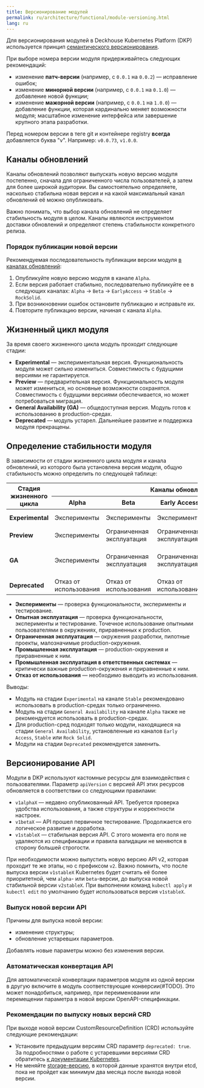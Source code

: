 ```yaml
---
title: Версионирование модулей
permalink: ru/architecture/functional/module-versioning.html
lang: ru
---
```


Для версионирования модулей в Deckhouse Kubernetes Platform (DKP) используется принцип [семантического версионирования](https://semver.org/lang/ru/).

При выборе номера версии модуля придерживайтесь следующих рекомендаций:

- изменение **патч-версии** (например, c `0.0.1` на `0.0.2`) — исправление ошибок;
- изменение **минорной версии** (например, c `0.0.1` на `0.1.0`) — добавление новой функции;
- изменение **мажорной версии** (например, c `0.0.1` на `1.0.0`) — добавление функции, которая кардинально меняет возможности модуля; масштабное изменение интерфейса или завершение крупного этапа разработки.

Перед номером версии в теге git и контейнере registry **всегда** добавляется буква "v". Например: `v0.0.73`, `v1.0.0`.

## Каналы обновлений

Каналы обновлений позволяют выпускать новую версию модуля постепенно, сначала для ограниченного числа пользователей, а затем для более широкой аудитории. Вы самостоятельно определяете, насколько стабильна новая версия и на какой максимальный канал обновлений её можно опубликовать.

Важно понимать, что выбор канала обновлений не определяет стабильность модуля в целом. Каналы являются инструментом доставки обновлений и определяют степень стабильности конкретного релиза.

### Порядок публикации новой версии

Рекомендуемая последовательность публикации версии модуля [в каналах обновлений](../../../admin/configuration/update/release-channels.html):

1. Опубликуйте новую версию модуля в канале `Alpha`.
1. Если версия работает стабильно, последовательно публикуйте ее в следующих каналах:
   `Alpha` → `Beta` → `EarlyAccess` → `Stable` → `RockSolid`.
1. При возникновении ошибок остановите публикацию и исправьте их.
1. Повторите публикацию версии, начиная с канала `Alpha`.

## Жизненный цикл модуля

За время своего жизненного цикла модуль проходит следующие стадии:

- **Experimental** — экспериментальная версия. Функциональность модуля может сильно измениться. Совместимость с будущими версиями не гарантируется.
- **Preview** — предварительная версия. Функциональность модуля может измениться, но основные возможности сохранятся. Совместимость с будущими версиями обеспечивается, но может потребоваться миграция.
- **General Availability (GA)** — общедоступная версия. Модуль готов к использованию в production-средах.
- **Deprecated** — модуль устарел. Дальнейшее развитие и поддержка модуля прекращены.

## Определение стабильности модуля

В зависимости от стадии жизненного цикла модуля и канала обновлений, из которого была установлена версия модуля, общую стабильность можно определить по следующей таблице:

<table class="versioning-table">
    <thead>
        <tr class="header-row">
            <th rowspan="2">Стадия жизненного цикла</th>
            <th colspan="5">Каналы обновлений</th>
        </tr>
        <tr class="sub-header">
            <th>Alpha</th>
            <th>Beta</th>
            <th class="middle">Early Access</th>
            <th>Stable</th>
            <th>Rock Solid</th>
        </tr>
    </thead>
    <tbody>
        <tr>
            <td><strong>Experimental</strong></td>
            <td>Эксперименты</td>
            <td>Эксперименты</td>
            <td>Эксперименты</td>
            <td>Опытная эксплуатация</td>
            <td>Опытная эксплуатация</td>
        </tr>
        <tr>
            <td><strong>Preview</strong></td>
            <td>Эксперименты</td>
            <td>Ограниченная эксплуатация</td>
            <td>Ограниченная эксплуатация</td>
            <td>Промышленная эксплуатация</td>
            <td>Промышленная эксплуатация</td>
        </tr>
        <tr>
            <td><strong>GA</strong></td>
            <td>Эксперименты</td>
            <td>Ограниченная эксплуатация</td>
            <td>Ограниченная эксплуатация</td>
            <td>Промышленная эксплуатация</td>
            <td>Промышленная эксплуатация в ответственных системах</td>
        </tr>
        <tr>
            <td><strong>Deprecated</strong></td>
            <td>Отказ от использования</td>
            <td>Отказ от использования</td>
            <td>Отказ от использования</td>
            <td>Отказ от использования</td>
            <td>Отказ от использования</td>
        </tr>
    </tbody>
</table>

- **Эксперименты** — проверка функциональности, эксперименты и тестирование.
- **Опытная эксплуатация** — проверка функциональности, эксперименты и тестирование. Точечное использование опытными пользователями в окружениях, приравненных к production.
- **Ограниченная эксплуатация** — окружения разработки, пилотные проекты, малозначимые production-окружения.
- **Промышленная эксплуатация** — production-окружения и приравненные к ним.
- **Промышленная эксплуатация в ответственных системах** — критически важные production-окружения и приравненные к ним.
- **Отказ от использования** — необходимо выводить из использования.

Выводы:

- Модуль на стадии `Experimental` на канале `Stable` рекомендовано использовать в production-средах только ограниченно.
- Модуль на стадии `General Availability` на канале `Alpha` также не рекомендуется использовать в production-средах.
- Для production-сред подходят только модули, находящиеся на стадии `General Availability`, установленные из каналов `Early Access`, `Stable` или `Rock Solid`.
- Модули на стадии `Deprecated` рекомендуется заменить.

## Версионирование API

Модули в DKP используют кастомные ресурсы для взаимодействия с пользователями. Параметр `apiVersion` с версией API этих ресурсов обновляется в соответствии со следующими правилами:

- `v1alphaX` — недавно опубликованный API. Требуется проверка удобства использования, а также структуры и корректности настроек.
- `v1betaX` — API прошел первичное тестирование. Продолжается его логическое развитие и доработка.
- `v1stableX` — стабильная версия API. С этого момента его поля не удаляются из спецификации и правила валидации не меняются в сторону большей строгости.

При необходимости можно выпустить новую версию API v2, которая проходит те же этапы, но с префиксом `v2`. Важно помнить, что после выпуска версии `v1stableX` Kubernetes будет считать её более приоритетной, чем `alpha`- или `beta`-версии, до выпуска новой стабильной версии `v2stableX`. При выполнении команд `kubectl apply` и `kubectl edit` по умолчанию будет использоваться версия `v1stableX`.

### Выпуск новой версии API

Причины для выпуска новой версии:

- изменение структуры;
- обновление устаревших параметров.

Добавлять новые параметры можно без изменения версии.

### Автоматическая конвертация API

Для автоматической конвертации параметров модуля из одной версии в другую включите в модуль соответствующие конверсии(#TODO).
Это может понадобиться, например, при переименовании или перемещении параметра в новой версии OpenAPI-спецификации.

### Рекомендации по выпуску новых версий CRD

При выходе новой версии CustomResourceDefinition (CRD) используйте следующие рекомендации:

- Установите предыдущим версиям CRD параметр `deprecated: true`. За подробностями о работе с устаревшими версиями CRD обратитесь [к документации Kubernetes](https://kubernetes.io/docs/tasks/extend-kubernetes/custom-resources/custom-resource-definition-versioning/#version-deprecation).
- Не меняйте [storage-версию](https://kubernetes.io/docs/tasks/extend-kubernetes/custom-resources/custom-resource-definition-versioning/#upgrade-existing-objects-to-a-new-stored-version), в которой данные хранятся внутри etcd, пока не пройдет как минимум два месяца после выхода новой версии.
